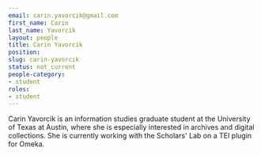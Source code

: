 ```yaml
---
email: carin.yavorcik@gmail.com
first_name: Carin
last_name: Yavorcik
layout: people
title: Carin Yavorcik
position:
slug: carin-yavorcik
status: not_current
people-category:
- student
roles:
- student
---
```


Carin Yavorcik is an information studies graduate student at the University of Texas at Austin, where she is especially interested in archives and digital collections. She is currently working with the Scholars' Lab on a TEI plugin for Omeka.